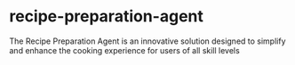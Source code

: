 # recipe-preparation-agent
The Recipe Preparation Agent is an innovative solution designed to simplify and enhance the cooking experience for users of all skill levels
